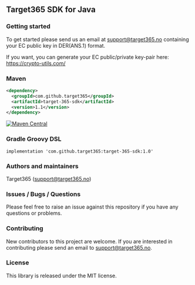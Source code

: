 ## Target365 SDK for Java

### Getting started
To get started please send us an email at <support@target365.no> containing your EC public key in DER(ANS.1) format.

If you want, you can generate your EC public/private key-pair here: <https://crypto-utils.com/>

### Maven
```Xml
<dependency>
  <groupId>com.github.target365</groupId>
  <artifactId>target-365-sdk</artifactId>
  <version>1.1</version>
</dependency>
```

[![Maven Central](https://img.shields.io/maven-central/v/com.github.target365/target-365-sdk.svg?label=Maven%20Central)](https://search.maven.org/search?q=g:%22com.github.target365%22%20AND%20a:%22target-365-sdk%22)

### Gradle Groovy DSL

```
implementation 'com.github.target365:target-365-sdk:1.0'
```

### Authors and maintainers
Target365 (<support@target365.no>)

### Issues / Bugs / Questions

Please feel free to raise an issue against this repository if you have any questions or problems.

### Contributing

New contributors to this project are welcome. If you are interested in contributing please
send an email to support@target365.no.

### License

This library is released under the MIT license.
